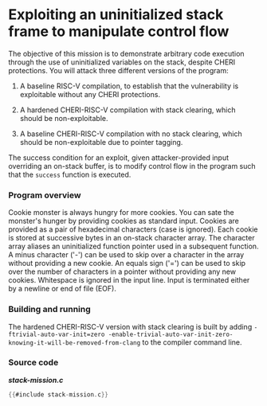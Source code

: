 # Exploiting an uninitialized stack frame to manipulate control flow

The objective of this mission is to demonstrate arbitrary code
execution through the use of uninitialized variables on the stack,
despite CHERI protections.  You will attack three different versions
of the program:

1. A baseline RISC-V compilation, to establish that the vulnerability is
   exploitable without any CHERI protections.

2. A hardened CHERI-RISC-V compilation with stack clearing, which
   should be non-exploitable.

3. A baseline CHERI-RISC-V compilation with no stack clearing, which
   should be non-exploitable due to pointer tagging.

The success condition for an exploit, given attacker-provided input
overriding an on-stack buffer, is to modify control flow in the program
such that the `success` function is executed.

### Program overview

Cookie monster is always hungry for more cookies.  You can sate the
monster's hunger by providing cookies as standard input.  Cookies are
provided as a pair of hexadecimal characters (case is ignored).  Each
cookie is stored at successive bytes in an on-stack character array.
The character array aliases an uninitialized function pointer used in
a subsequent function.  A minus character ('-') can be used to skip
over a character in the array without providing a new cookie.  An
equals sign ('=') can be used to skip over the number of characters in
a pointer without providing any new cookies.  Whitespace is ignored in
the input line.  Input is terminated either by a newline or end of
file (EOF).

### Building and running

The hardened CHERI-RISC-V version with stack clearing is built by
adding `-ftrivial-auto-var-init=zero
-enable-trivial-auto-var-init-zero-knowing-it-will-be-removed-from-clang`
to the compiler command line.

### Source code

***stack-mission.c***
```C
{{#include stack-mission.c}}
```
